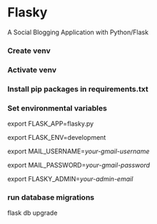 # Flasky
A Social Blogging Application with Python/Flask


### Create venv
### Activate venv

### Install pip packages in requirements.txt

### Set environmental variables
export FLASK_APP=flasky.py

export FLASK_ENV=development

export MAIL_USERNAME=*your-gmail-username*

export MAIL_PASSWORD=*your-gmail-password*

export FLASKY_ADMIN=*your-admin-email*

### run database migrations

flask db upgrade
